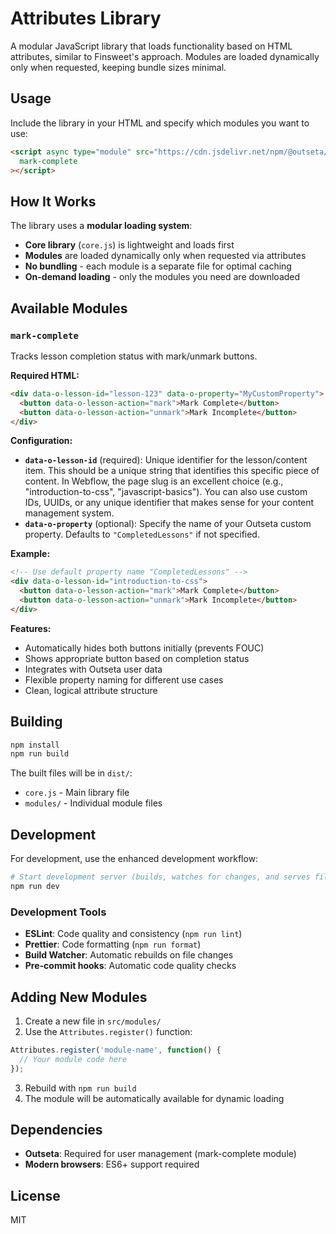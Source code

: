 # Attributes Library

A modular JavaScript library that loads functionality based on HTML attributes, similar to Finsweet's approach. Modules are loaded dynamically only when requested, keeping bundle sizes minimal.

## Usage

Include the library in your HTML and specify which modules you want to use:

```html
<script async type="module" src="https://cdn.jsdelivr.net/npm/@outseta/attributes@latest/dist/core.js" 
  mark-complete
></script>
```

## How It Works

The library uses a **modular loading system**:
- **Core library** (`core.js`) is lightweight and loads first
- **Modules** are loaded dynamically only when requested via attributes
- **No bundling** - each module is a separate file for optimal caching
- **On-demand loading** - only the modules you need are downloaded

## Available Modules

### `mark-complete`
Tracks lesson completion status with mark/unmark buttons.

**Required HTML:**
```html
<div data-o-lesson-id="lesson-123" data-o-property="MyCustomProperty">
  <button data-o-lesson-action="mark">Mark Complete</button>
  <button data-o-lesson-action="unmark">Mark Incomplete</button>
</div>
```

**Configuration:**
- **`data-o-lesson-id`** (required): Unique identifier for the lesson/content item. This should be a unique string that identifies this specific piece of content. In Webflow, the page slug is an excellent choice (e.g., "introduction-to-css", "javascript-basics"). You can also use custom IDs, UUIDs, or any unique identifier that makes sense for your content management system.
- **`data-o-property`** (optional): Specify the name of your Outseta custom property. Defaults to `"CompletedLessons"` if not specified.

**Example:**
```html
<!-- Use default property name "CompletedLessons" -->
<div data-o-lesson-id="introduction-to-css">
  <button data-o-lesson-action="mark">Mark Complete</button>
  <button data-o-lesson-action="unmark">Mark Incomplete</button>
</div>
```

**Features:**
- Automatically hides both buttons initially (prevents FOUC)
- Shows appropriate button based on completion status
- Integrates with Outseta user data
- Flexible property naming for different use cases
- Clean, logical attribute structure

## Building

```bash
npm install
npm run build
```

The built files will be in `dist/`:
- `core.js` - Main library file
- `modules/` - Individual module files

## Development

For development, use the enhanced development workflow:

```bash
# Start development server (builds, watches for changes, and serves files)
npm run dev
```

### Development Tools
- **ESLint**: Code quality and consistency (`npm run lint`)
- **Prettier**: Code formatting (`npm run format`)
- **Build Watcher**: Automatic rebuilds on file changes
- **Pre-commit hooks**: Automatic code quality checks


## Adding New Modules

1. Create a new file in `src/modules/`
2. Use the `Attributes.register()` function:

```javascript
Attributes.register('module-name', function() {
  // Your module code here
});
```

3. Rebuild with `npm run build`
4. The module will be automatically available for dynamic loading

## Dependencies

- **Outseta**: Required for user management (mark-complete module)
- **Modern browsers**: ES6+ support required

## License

MIT
